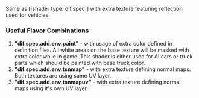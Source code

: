 Same as [[shader type: dif.spec]] with extra texture featuring reflection used for vehicles.


### Useful Flavor Combinations

1. **"dif.spec.add.env.paint"** - with usage of extra color defined in definition files. All white areas on the base texture will be masked with extra color while in game. This shader is either used for AI cars or truck parts which should be painted with base truck color.
2. **"dif.spec.add.env.tsnmap"** - with extra texture defining normal maps. Both textures are using same UV layer.
3. **"dif.spec.add.env.tsnmapuv"** - with extra texture defining normal maps using it's own UV layer.